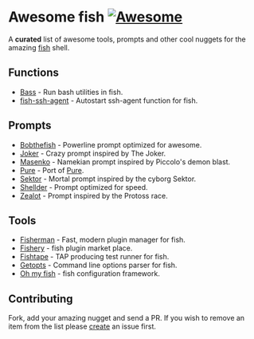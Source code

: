 # Awesome fish [![Awesome][awesome-badge]][awesome-link]

A **curated** list of awesome tools, prompts and other cool nuggets for the amazing [fish] shell.

## Functions

- [Bass](https://github.com/edc/bass) - Run bash utilities in fish.
- [fish-ssh-agent](https://github.com/herrbischoff/fish-ssh-agent) - Autostart ssh-agent function for fish.

## Prompts

- [Bobthefish](https://github.com/oh-my-fish/theme-bobthefish) - Powerline prompt optimized for awesome.
- [Joker](https://github.com/fishery/joker) - Crazy prompt inspired by The Joker.
- [Masenko](https://github.com/fishery/masenko) - Namekian prompt inspired by Piccolo's demon blast.
- [Pure](https://github.com/rafaelrinaldi/pure) - Port of [Pure].
- [Sektor](https://github.com/fishery/sektor) - Mortal prompt inspired by the cyborg Sektor.
- [Shellder](https://github.com/simnalamburt/shellder) - Prompt optimized for speed.
- [Zealot](https://github.com/fishery/zealot) - Prompt inspired by the Protoss race.

## Tools

- [Fisherman](https://github.com/fisherman/fisherman) - Fast, modern plugin manager for fish.
- [Fishery](https://github.com/fishery) - fish plugin market place.
- [Fishtape](https://github.com/fishery/fishtape) - TAP producing test runner for fish.
- [Getopts](https://github.com/fishery/getopts) - Command line options parser for fish.
- [Oh my fish](https://github.com/oh-my-fish/oh-my-fish) - fish configuration framework.

## Contributing

Fork, add your amazing nugget and send a PR. If you wish to remove an item from the list please [create] an issue first.

[Awesome]: https://github.com/sindresorhus/awesome
[fish]: https://github.com/fish-shell/fish-shell
[create]: https://github.com/bucaran/awesome-fish/issues

[awesome-link]: https://github.com/sindresorhus/awesome
[awesome-badge]: https://cdn.rawgit.com/sindresorhus/awesome/d7305f38d29fed78fa85652e3a63e154dd8e8829/media/badge.svg
[Pure]: https://github.com/sindresorhus/pure
